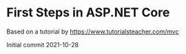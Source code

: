 # First Steps in ASP.NET Core

Based on a tutorial by https://www.tutorialsteacher.com/mvc

Initial commit 2021-10-28
